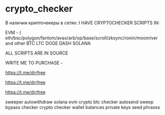 # crypto_checker

В наличии крипточекеры в сетях:
I HAVE CRYPTOCHECKER SCRIPTS IN:

EVM - ( eth/bsc/polygon/fantom/avax/arb/op/base/scroll/zksync/ronin/moonriver and other
BTC
LTC
DOGE
DASH
SOLANA

ALL SCRIPTS ARE IN SOURCE

WRITE ME TO PURCHASE -

https://t.me/drrfree 

https://t.me/drrfree

https://t.me/drrfree



sweeper autowithdraw solana evm crypto btc checker autosend sweep bypass checker crypto checker wallet balances private keys seed phrases 

